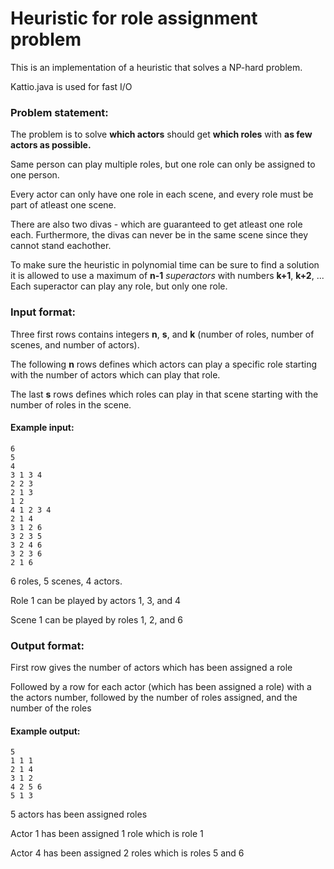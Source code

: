 # Heuristic for role assignment problem

This is an implementation of a heuristic that solves a NP-hard problem.

Kattio.java is used for fast I/O

### Problem statement:

The problem is to solve <b>which actors</b> should get <b>which roles</b> with <b>as few actors as possible.</b>

Same person can play multiple roles, but one role can only be assigned to one person.

Every actor can only have one role in each scene, and every role must be part of atleast one scene.

There are also two divas - which are guaranteed to get atleast one role each. Furthermore, the divas can never be in the same scene since they cannot stand eachother.

To make sure the heuristic in polynomial time can be sure to find a solution it is allowed to use a maximum of <b>n-1</b> <i>superactors</i> with numbers <b>k+1</b>, <b>k+2</b>, ... Each superactor can play any role, but only one role.

### Input format:

Three first rows contains integers <b>n</b>, <b>s</b>, and <b>k</b> (number of roles, number of scenes, and number of actors).

The following <b>n</b> rows defines which actors can play a specific role starting with the number of actors which can play that role.

The last <b>s</b> rows defines which roles can play in that scene starting with the number of roles in the scene.

#### Example input:

```
6
5
4
3 1 3 4
2 2 3
2 1 3
1 2
4 1 2 3 4
2 1 4
3 1 2 6
3 2 3 5
3 2 4 6
3 2 3 6
2 1 6
```

6 roles, 5 scenes, 4 actors.

Role 1 can be played by actors 1, 3, and 4

Scene 1 can be played by roles 1, 2, and 6

### Output format:

First row gives the number of actors which has been assigned a role

Followed by a row for each actor (which has been assigned a role) with a the actors number, followed by the number of roles assigned, and the number of the roles

#### Example output:

```
5
1 1 1
2 1 4
3 1 2
4 2 5 6
5 1 3
```

5 actors has been assigned roles

Actor 1 has been assigned 1 role which is role 1

Actor 4 has been assigned 2 roles which is roles 5 and 6
